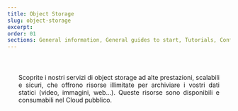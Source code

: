 ```yaml
---
title: Object Storage
slug: object-storage
excerpt:
order: 01
sections: General information, General guides to start, Tutorials, Configure Object Storage with your solutions, Cold Archive Storage Class Specifics, OpenStack Swift Storage Class Specifics, OpenStack Swift Archive Storage Class Specifics
---
```


<style>
#page {
  display: flex !important;
  flex-direction:column-reverse !important;
}
#customProductIndex {
padding:25px;
}
#customProductIndex p {
text-align:justify;
}

</style>

<div id="customProductIndex">

<p>Scoprite i nostri servizi di object storage ad alte prestazioni, scalabili e sicuri, che offrono risorse illimitate per archiviare i vostri dati statici (video, immagini, web...). Queste risorse sono disponibili e consumabili nel Cloud pubblico.</p>

</div>
